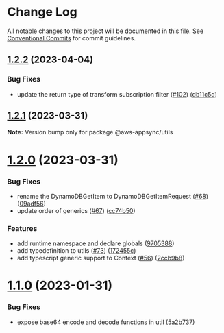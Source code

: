 # Change Log

All notable changes to this project will be documented in this file.
See [Conventional Commits](https://conventionalcommits.org) for commit guidelines.

## [1.2.2](https://github.com/aws/aws-appsync-toolkit/compare/v1.2.1...v1.2.2) (2023-04-04)

### Bug Fixes

- update the return type of transform subscription filter ([#102](https://github.com/aws/aws-appsync-toolkit/issues/102)) ([db11c5d](https://github.com/aws/aws-appsync-toolkit/commit/db11c5ddeb465f649ff00589a4b9c339233087c1))

## [1.2.1](https://github.com/aws/aws-appsync-toolkit/compare/v1.2.0...v1.2.1) (2023-03-31)

**Note:** Version bump only for package @aws-appsync/utils

# [1.2.0](https://github.com/aws/aws-appsync-toolkit/compare/v1.1.0...v1.2.0) (2023-03-31)

### Bug Fixes

- rename the DynamoDBGetItem to DynamoDBGetItemRequest ([#68](https://github.com/aws/aws-appsync-toolkit/issues/68)) ([09adf56](https://github.com/aws/aws-appsync-toolkit/commit/09adf566d8c0f3cbb258bc767aa11241ebdfce06))
- update order of generics ([#67](https://github.com/aws/aws-appsync-toolkit/issues/67)) ([cc74b50](https://github.com/aws/aws-appsync-toolkit/commit/cc74b502dc3d8603480f1d2af8098ee22356638d))

### Features

- add runtime namespace and declare globals ([9705388](https://github.com/aws/aws-appsync-toolkit/commit/9705388e4c055ec5f25684f5c946f8bd20f2df4b))
- add typedefinition to utils ([#73](https://github.com/aws/aws-appsync-toolkit/issues/73)) ([172455c](https://github.com/aws/aws-appsync-toolkit/commit/172455ccf8cd3413f441abeefd81612e16b78a5a))
- add typescript generic support to Context ([#56](https://github.com/aws/aws-appsync-toolkit/issues/56)) ([2ccb9b8](https://github.com/aws/aws-appsync-toolkit/commit/2ccb9b85d0333442e4ec34a6539f23f260421088))

# [1.1.0](https://github.com/aws/aws-appsync-toolkit/compare/v1.0.1...v1.1.0) (2023-01-31)

### Bug Fixes

- expose base64 encode and decode functions in util ([5a2b737](https://github.com/aws/aws-appsync-toolkit/commit/5a2b73792df61bc92e3013f6ab9a5129ddf86629))
